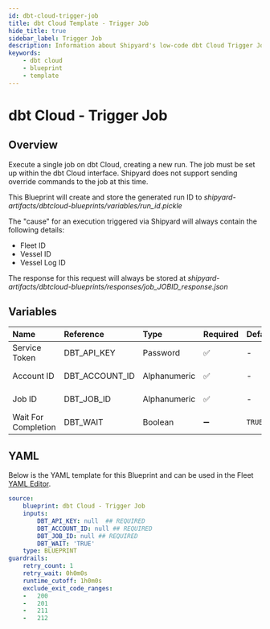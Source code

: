 ```yaml
---
id: dbt-cloud-trigger-job
title: dbt Cloud Template - Trigger Job
hide_title: true
sidebar_label: Trigger Job
description: Information about Shipyard's low-code dbt Cloud Trigger Job blueprint. Execute an existing job in the dbt Cloud interface. 
keywords:
    - dbt cloud
    - blueprint
    - template
---
```


# dbt Cloud - Trigger Job

## Overview
Execute a single job on dbt Cloud, creating a new run. The job must be set up within the dbt Cloud interface. Shipyard does not support sending override commands to the job at this time.

This Blueprint will create and store the generated run ID to _shipyard-artifacts/dbtcloud-blueprints/variables/run_id.pickle_

The "cause" for an execution triggered via Shipyard will always contain the following details:
- Fleet ID
- Vessel ID
- Vessel Log ID


The response for this request will always be stored at _shipyard-artifacts/dbtcloud-blueprints/responses/job_JOBID_response.json_


## Variables

| Name | Reference | Type | Required | Default | Options | Description |
|:-----|:----------|:-----|:---------|:--------|:--------|:------------|
| Service Token | DBT_API_KEY  | Password |:white_check_mark: | - | - | Your unique service token for dbt Cloud. Instructions for how to get this token can be found in the authorization documentation. |
| Account ID | DBT_ACCOUNT_ID  | Alphanumeric |:white_check_mark: | - | - | Your unique Account ID, found in the URL of dbt Cloud. https://cloud.getdbt.com/#/accounts/ACCOUNT_ID/projects/PROJECT_ID/dashboard/ |
| Job ID | DBT_JOB_ID  | Alphanumeric |:white_check_mark: | - | - | The ID of a specific job you want to run, found in the URL of dbt Cloud. https://cloud.getdbt.com/#/accounts/ACCOUNT_ID/projects/PROJECT_ID/jobs/JOB_ID/ |
| Wait For Completion | DBT_WAIT  | Boolean |:heavy_minus_sign: | `TRUE` | - | Enable if you want the vessel to wait until the sync job is successfully completed. Otherwise, the vessel will only initiate the sync job without waiting |


## YAML
Below is the YAML template for this Blueprint and can be used in the Fleet [YAML Editor](../../reference/fleets/yaml-editor.md).
```yaml
source:
    blueprint: dbt Cloud - Trigger Job
    inputs:
        DBT_API_KEY: null  ## REQUIRED
        DBT_ACCOUNT_ID: null ## REQUIRED
        DBT_JOB_ID: null ## REQUIRED
        DBT_WAIT: 'TRUE'
    type: BLUEPRINT
guardrails:
    retry_count: 1
    retry_wait: 0h0m0s
    runtime_cutoff: 1h0m0s
    exclude_exit_code_ranges:
    -   200
    -   201
    -   211
    -   212

```
